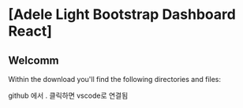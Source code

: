 # [Adele Light Bootstrap Dashboard React]

## Welcomm

Within the download you'll find the following directories and files:

github 에서 . 클릭하면 vscode로 연결됨